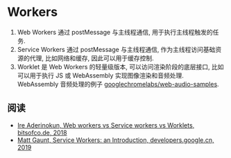 # Workers

1. Web Workers 通过 postMessage 与主线程通信, 用于执行主线程触发的任务.
2. Service Workers 通过 postMessage 与主线程通信, 作为主线程访问基础资源的代理, 比如网络和缓存, 因此可以用于缓存控制.
3. Worklet 是 Web Workers 的轻量级版本, 可以访问渲染阶段的底层接口, 比如可以用于执行 JS 或 WebAssembly 实现图像渲染和音频处理. WebAssembly 音频处理的例子 [googlechromelabs/web-audio-samples](https://googlechromelabs.github.io/web-audio-samples/audio-worklet/design-pattern/wasm/).

## 阅读

* [Ire Aderinokun, Web workers vs Service workers vs Worklets, bitsofco.de, 2018](https://bitsofco.de/web-workers-vs-service-workers-vs-worklets/)
* [Matt Gaunt, Service Workers: an Introduction, developers.google.cn, 2019](https://developers.google.cn/web/fundamentals/primers/service-workers/)
